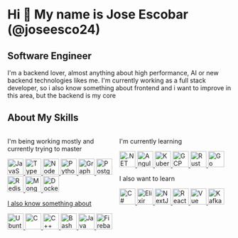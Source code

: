 # Hi 👋 My name is Jose Escobar (@joseesco24)

## Software Engineer

I'm a backend lover, almost anything about high performance, AI or new backend technologies likes me. I'm currently working as a full stack developer, so i also know something about frontend and i want to improve in this area, but the backend is my core

## About My Skills

<div style="display:flex;">

<div style="flex:50%;">

I'm being working mostly and currently trying to master

<p align="left">

<a href="https://developer.mozilla.org/en-US/docs/Web/JavaScript" target="_blank" rel="noreferrer">
<img src="https://cdn.jsdelivr.net/gh/devicons/devicon/icons/javascript/javascript-plain.svg" width="36" height="36" alt="JavaScript" />
</a>
<a href="https://www.typescriptlang.org/" target="_blank" rel="noreferrer">
<img src="https://cdn.jsdelivr.net/gh/devicons/devicon/icons/typescript/typescript-plain.svg" width="36" height="36" alt="TypeScript" />
</a>
<a href="https://nodejs.org/en/" target="_blank" rel="noreferrer">
<img src="https://cdn.jsdelivr.net/gh/devicons/devicon@latest/icons/nodejs/nodejs-plain.svg" width="36" height="36" alt="NodeJs"/>
</a>
<a href="https://www.python.org/" target="_blank" rel="noreferrer">
<img src="https://cdn.jsdelivr.net/gh/devicons/devicon/icons/python/python-plain.svg" width="36" height="36" alt="Python"/>
</a>
<a href="https://graphql.org/" target="_blank" rel="noreferrer">
<img src="https://cdn.jsdelivr.net/gh/devicons/devicon/icons/graphql/graphql-plain.svg" width="36" height="36" alt="GraphQL" />
</a>
<a href="https://www.postgresql.org/" target="_blank" rel="noreferrer">
<img src="https://cdn.jsdelivr.net/gh/devicons/devicon/icons/postgresql/postgresql-plain.svg" width="36" height="36" alt="PostgreSQL" />
</a>
<a href="https://redis.io/" target="_blank" rel="noreferrer">
<img src="https://cdn.jsdelivr.net/gh/devicons/devicon/icons/redis/redis-plain.svg" width="36" height="36" alt="Redis" />
</a>
<a href="https://www.mongodb.com/" target="_blank" rel="noreferrer">
<img src="https://cdn.jsdelivr.net/gh/devicons/devicon/icons/mongodb/mongodb-plain.svg" width="36" height="36" alt="MongoDB" />
</a>
<a href="https://docker.com/" target="_blank" rel="noreferrer">
<img src="https://cdn.jsdelivr.net/gh/devicons/devicon/icons/docker/docker-plain.svg" width="36" height="36" alt="Docker" />

</p>

I also know something about

<p align="left">

<a href="https://ubuntu.com/" target="_blank" rel="noreferrer">
<img src="https://cdn.jsdelivr.net/gh/devicons/devicon@latest/icons/ubuntu/ubuntu-original.svg" width="36" height="36" alt="Ubuntu" />
</a>
<a href="https://docs.microsoft.com/en-us/cpp/?view=msvc-170" target="_blank" rel="noreferrer">
<img src="https://cdn.jsdelivr.net/gh/devicons/devicon/icons/c/c-plain.svg" width="36" height="36" alt="C" />
</a>
<a href="https://docs.microsoft.com/en-us/cpp/?view=msvc-170" target="_blank" rel="noreferrer">
<img src="https://cdn.jsdelivr.net/gh/devicons/devicon/icons/cplusplus/cplusplus-plain.svg" width="36" height="36" alt="C++" />
</a>
<a href="https://www.gnu.org/software/bash/" target="_blank" rel="noreferrer">
<img src="https://cdn.jsdelivr.net/gh/devicons/devicon/icons/bash/bash-plain.svg" width="36" height="36" alt="Bash" />
</a>
<a href="https://www.oracle.com/java/" target="_blank" rel="noreferrer">
<img src="https://cdn.jsdelivr.net/gh/devicons/devicon/icons/java/java-plain.svg" width="36" height="36" alt="Java" />
</a>
<a href="https://firebase.google.com/" target="_blank" rel="noreferrer">
<img src="https://cdn.jsdelivr.net/gh/devicons/devicon/icons/firebase/firebase-plain.svg" width="36" height="36" alt="Firebase" />
</a>

</p>

</div>

<div style="flex:50%;">

I'm currently learning

<p align="left">

<a href="https://dotnet.microsoft.com/es-es/learn/dotnet/what-is-dotnet" target="_blank" rel="noreferrer">
<img src="https://cdn.jsdelivr.net/gh/devicons/devicon/icons/dotnetcore/dotnetcore-original.svg" width="36" height="36" alt=".NET" />
</a>
<a href="https://angular.io/" target="_blank" rel="noreferrer">
<img src="https://cdn.jsdelivr.net/gh/devicons/devicon/icons/angularjs/angularjs-plain.svg" width="36" height="36" alt="Angular" />
</a>
<a href="https://kubernetes.io/" target="_blank" rel="noreferrer">
<img src="https://cdn.jsdelivr.net/gh/devicons/devicon/icons/kubernetes/kubernetes-plain.svg" width="36" height="36" alt="Kubernetes" />
</a>
<a href="https://cloud.google.com/" target="_blank" rel="noreferrer">
<img src="https://cdn.jsdelivr.net/gh/devicons/devicon/icons/googlecloud/googlecloud-original.svg" width="36" height="36" alt="GCP" />
</a>
<a href="https://www.rust-lang.org/" target="_blank" rel="noreferrer">
<img src="https://cdn.jsdelivr.net/gh/devicons/devicon@latest/icons/rust/rust-original.svg" width="36" height="36" alt="Rust" />
</a>
<a href="https://go.dev/doc/" target="_blank" rel="noreferrer">
<img src="https://cdn.jsdelivr.net/gh/devicons/devicon/icons/go/go-original-wordmark.svg" width="36" height="36" alt="Go" />
</a>

</p>

I also want to learn

<p align="left">

<a href="https://docs.microsoft.com/en-us/dotnet/csharp/" target="_blank" rel="noreferrer">
<img src="https://cdn.jsdelivr.net/gh/devicons/devicon/icons/csharp/csharp-plain.svg" width="36" height="36" alt="C#" />
</a>
<a href="https://elixir-lang.org/" target="_blank" rel="noreferrer">
<img src="https://cdn.jsdelivr.net/gh/devicons/devicon/icons/elixir/elixir-plain.svg" width="36" height="36" alt="Elixir" />
</a>
<a href="https://nextjs.org/docs" target="_blank" rel="noreferrer">
<img src="https://cdn.jsdelivr.net/gh/devicons/devicon@latest/icons/nextjs/nextjs-original.svg" width="36" height="36" alt="NextJs" />
</a>
<a href="https://reactjs.org/" target="_blank" rel="noreferrer">
<img src="https://cdn.jsdelivr.net/gh/devicons/devicon/icons/react/react-original.svg" width="36" height="36" alt="React" />
</a>
<a href="https://vuejs.org/" target="_blank" rel="noreferrer">
<img src="https://cdn.jsdelivr.net/gh/devicons/devicon/icons/vuejs/vuejs-original.svg" width="36" height="36" alt="Vue" />
</a>
<a href="https://kafka.apache.org/" target="_blank" rel="noreferrer">
<img src="https://cdn.jsdelivr.net/gh/devicons/devicon/icons/apachekafka/apachekafka-original.svg" width="36" height="36" alt="Kafka" />
</a>

</p>

</div>

</div>

<br>
